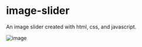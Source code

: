 # image-slider
An image slider created with html, css, and javascript. 

![image](https://user-images.githubusercontent.com/87501964/136110736-b6831a4f-3131-4d3a-9700-384f5d30cc75.png)
